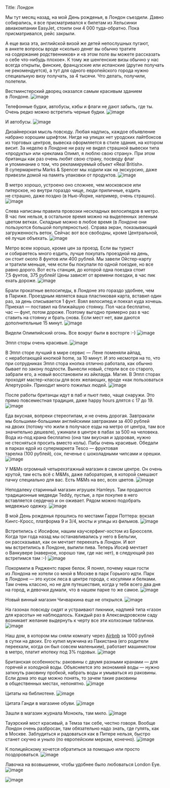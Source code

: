 Title: Лондон

Мы тут месяц назад, на мой День рожденья, в Лондон съездили. Давно собирались, я все присматривался к билетам из Хельсинки авиакомпании EasyJet, стоили они 4 000 туда-обратно. Пока присматривался, рейс закрыли.

А еще виза эта, английской визой же детей непослушных пугают, в анкете вопросы вроде «сколько денег вы обычно тратите на содержание родственников» и «в этом поле вы можете рассказать о себе что-нибудь плохое». К тому же шенгенские визы обычно у нас всегда открыты, финские, французские или испанские (другие получать не рекомендуется), а тут для одного европейского города нужно специальную визу получать, за 4 тысячи. Что делать, получили, полетели. 

Вестминстерский дворец оказался самым красивым зданием в Лондоне.
![image](http://lh6.googleusercontent.com/-eMv7mgIRAaY/UCuApFXMY_I/AAAAAAAAAmg/-sGR4Lk9niY/s1000/IMG_1282.JPG)

<!--more-->

Телефонные будки, автобусы, кэбы и флаги не дают забыть, где ты. Очень редко можно встретить черные будки.
![image](https://lh3.googleusercontent.com/-YldpUnibZ0o/UD5aKVIfeFI/AAAAAAAACmU/RH3OSkJbaSQ/s1000/2.jpg)

И автобусы.
![image](http://lh5.googleusercontent.com/-iBy0-9QHVAg/UCuBNq55mfI/AAAAAAAAAvM/HqU9P_9Ewe0/s1000/IMG_1422.JPG)

Дизайнерская мысль повсюду. Любая надпись, каждое объявление набрано хорошим шрифтом. Нигде на улицах нет уродских лайтбоксов из торговых центров, вывеска оформляется в стиле здания, на котором висит. За неделю в Лондоне ни разу не видел страшной вывески типа «продукты» или «реклама Олимп, я люблю свою страну». При этом британцы как раз очень любят свою страну, посвюду флаг и упоминание о том, что рекламируемый объект «Real British». В супермаркеты Marks & Spencer мы ходили как на экскурсию, даже привезли домой на память упаковки от продуктов.
![image](https://lh6.googleusercontent.com/-FeusRhp4S9k/UD5aKQ64coI/AAAAAAAACmY/OCWCi1Tidbc/s1000/3.jpg)

В метро хорошо, устроено оно сложнее, чем московское или питерское, но внутри гораздо чище, люди приличные, ездить не страшно, даже поздно (в Нью-Йорке, например, очень страшно).
![image](https://lh4.googleusercontent.com/-Ptlk2yV6Mtw/UD5aL4Eo2wI/AAAAAAAACmo/BdNDPT9HmgA/s1000/4.jpg)

Слева написаны правила провозки нескладных велосипедов в метро. В час пик нельзя, в остальное время можно на выделенных зеленым цветом ветках. Складные можно в любое время (в Лондоне они пользуются большой популярностью). Справа экран, показывающий загруженность веток. Сейчас вот все свободны, кроме Центральной, её лучше объехать.
![image](https://lh5.googleusercontent.com/-SdibeldlTZo/UD5aMfVj4BI/AAAAAAAACms/zoRJ_4PIDuU/s1000/5.jpg)

Метро всем хорошо, кроме цен за проезд. Если вы турист и собираетесь много ездить, лучше покупать проездной на день, он стоит около 8 фунтов или 400 рублей. Мы завели Ойстер-карту и тратили меньше, чем если бы покупали по одной поездке, но все равно дорого. Вот есть станция, до которой одна поездка стоит 7,5 фунтов, 375 рублей! Цены зависят от времени поездки, в час пик ехать дороже.
![image](http://lh4.googleusercontent.com/-ZwC-DxwaeeY/UCuBbZqldaI/AAAAAAAAAyI/gUG_gBrfMCk/s1000/IMG_1459.JPG)

Брали прокатные велосипеды, в Лондоне это гораздо удобнее, чем в Париже. Проездным является ваша пластиковая карта, вставил один раз, за день списывается 1 фунт. Взял велосипед и поехал куда хочешь. Приехал — поставил на ближайшую стоянку. Пол часа бесплатно, час — фунт, потом дороже. Поэтому выгодно примерно раз в час ставить на стоянку и брать снова. Если мест нет, вам даются дополнительные 15 минут.
![image](https://lh4.googleusercontent.com/-5ybksIZHWGw/UD5aMmyR3qI/AAAAAAAACmw/EeHiL9FaWoA/s1000/6.jpg)

Видели Олимпийский огонь. Все вокруг были в восторге :-)
![image](https://lh3.googleusercontent.com/-qrDJ49HGaSw/UD5aOTFnV0I/AAAAAAAACnA/XqFFLfOWkU0/s1000/7.jpg)

Эппл сторы очень красивые.
![image](http://lh5.googleusercontent.com/-ISpdwy1ftX4/UCuBOwjwvJI/AAAAAAAAAv8/8Q0Yy5gFt_M/s1000/IMG_1429.JPG)

В Эппл сторе лучший в мире сервис — Лене поменяли айпад, с неработающей кнопкой home, за 10 минут. И это несмотря на то, что при сотрудниках Эппл стора кнопка отлично работала, как обычно бывает по закону подлости. Вынесли новый, стерли все со старого, забрали его, а новый восстановили из айклауда. Магия. В Эппл сторах проходят мастер-классы для всех желающих, вроде «как пользоваться Апертурой». Приходит много пожилых людей.
![image](https://lh4.googleusercontent.com/-DJt7GCG3igQ/UD5aOkSr5AI/AAAAAAAACnE/kgfA56TMhpo/s1000/8.jpg)

После работы британцы идут в паб и пьют пиво, чаще снаружи. Это прямо повсеместная традиция, даже happy hours длятся с 17 до 19.
![image](https://lh5.googleusercontent.com/-8iYotWnc1Js/UD5aO5n_qeI/AAAAAAAACnI/Z5oPu3aWqZg/s1000/9.jpg)

Еда вкусная, вопреки стереотипам, и не очень дорогая. Завтракали мы большими-большими английскими завтраками за 400 рублей на двоих (потому что жили в получасе езды на метро от центра, там все значительно дешевле), ужинали в центре в пабах за 500 на человека. Вода из-под крана бесплатно (она там вкусная и здоровая, нужно не стесняться просить вместо колы). Пабы очень красивые. Обедали в парках едой из супермаркета Tesco — фруктовая тарелка (100 рублей), сок, печенье с шоколадными чипсами и орешки.
![image](https://lh4.googleusercontent.com/-NuZ4sG0Ia60/UD5aFm_FBnI/AAAAAAAAClo/g3pf2Si2akw/s1000/10.jpg)

У M&Ms огромный четырехэтажный магазин в самом центре. Он очень крутой, там есть всё с M&Ms, даже лаборатория, в которой смешают пачку специально для вас. Есть M&Ms на вес, всех цветов.
![image](https://lh3.googleusercontent.com/-Rh13jBkAWP4/UD5aINfmXUI/AAAAAAAACl8/63vaPmrW-NU/s1000/13.jpg)

Неподалеку старинный магазин игрушек Hamleys. Там продаются традиционные медведи Teddy, пустые, а при покупке в него вставляется сердечко и он оживает. Рядом можно подобрать медвежью одежку.
![image](https://lh5.googleusercontent.com/-hv1JJTkpsrA/UD5aIGd4qnI/AAAAAAAACmA/Ed9AFtYVLCI/s1000/14.jpg)

В мой День рожденья прошлись по местами Гарри Поттера: вокзал Кингс-Кросс, платформа 9 и 3/4, мосты и улицы из фильмов.
![image](https://lh5.googleusercontent.com/-BZjDyGHb7Qo/UD5aJ4bREtI/AAAAAAAACmQ/FUzcU8v1i20/s1000/15.jpg)

Встретились с Иосифом, нашим каучсерфинг-хостом из Брюсселя. Когда три года назад мы останавливались у него в Бельгии, он рассказывал, как он мечтает переехать в Лондон. И вот мы встретились в Лондоне, выпили пива. Теперь Иосиф мечтает о Ванкувере (наверное, хорошо там, где нас нет), в следующий раз встретимся там :-)
![image](http://lh3.googleusercontent.com/-Vwluzho-nyI/UCuBO3WqSzI/AAAAAAAAA7I/RE3GuP63uMw/s1000/IMG_1426.JPG)

Покормили в Риджентс парке белок. Я понял, почему наши гости из Лондона не хотели со мной в Москве в парк Горького идти. Парк в Лондоне — это кусок леса в центре города, с косулями и белками. Там очень классно, но не для путешествия, когда у тебя всего два дня на город, и девочки думали, что в нашем парке то же самое.
![image](http://lh3.googleusercontent.com/-GgQdfcFce8s/UCuBHeiANaI/AAAAAAAAAt8/76GGohERg2Y/s1000/IMG_1403.JPG)

Новый винный магазин Чичваркина еще не открылся.
![image](http://lh5.googleusercontent.com/-g-sktn47_IE/UCuA4100jfI/AAAAAAAAAqo/lwZWtOpJerc/s1000/IMG_1357.JPG)

На газонах повсюду сидят и устраивают пикники, надпией типа «газон для красоты» не наблюдалось. Каждый раз в Александровском саду возникает желание выдернуть к черту все эти колхозные таблички.
![image](http://lh5.googleusercontent.com/-oWF0O4_DC1k/UCuAprQRpGI/AAAAAAAAAmo/Lq5HIJASQMo/s1000/IMG_1288.JPG)

Наш дом, в котором мы сняли комнату через [Airbnb](http://airbnb.com) за 1000 рублей в сутки на двоих. Его купил мужчина из Пакистана (его родители переехали, когда он был совсем маленьким), работает машинистом в метро, платит ипотеку под 3% годовых.
![image](https://lh3.googleusercontent.com/--bIMvf6N1IA/UCuBAto3GYI/AAAAAAAAAsQ/CCG1p5Cw3rs/s1000/IMG_1382.JPG)

Британская особенность: раковины с двумя разными кранами — для горячей и холодной воды. Объясняется это экономией воды — нужно заткнуть раковину пробкой, набрать воды и умываться из раковины. Если дома это еще можно понять, то зачем такие раковины в общественных местах, непонятно.
![image](https://lh4.googleusercontent.com/-dBj4Epa6lP4/UD5aFvmhOiI/AAAAAAAAClg/ac70ergUCeM/s1000/11.jpg)

Цитаты на библиотеке.
![image](http://lh4.googleusercontent.com/-TKIbiIOS23k/UCuBCameSZI/AAAAAAAAAs4/0ONo-TBrDdU/s1000/IMG_1388.JPG)

Цитата Ганди в магазине обуви.
![image](http://lh3.googleusercontent.com/-X32CnljrGrw/UCuBRxZ055I/AAAAAAAAAwY/15aGtQ7ugA8/s1000/IMG_1440.jpg)

Зашли в магазин журнала Монокль, там мило.
![image](http://lh5.googleusercontent.com/-ZlyN2LoOgjE/UCuBUvHNApI/AAAAAAAAAw8/oj7gcHter78/s1000/IMG_1442.JPG)

Тауэрский мост красивый, а Темза так себе, честно говоря. Вообще Лондон очень разбросан, там обязательно надо знать, где гулять, как в Москве. Заблудиться и радоваться как в Питере нельзя, быстро станет скучно и уныло (по европейским меркам, конечно).
![image](http://lh3.googleusercontent.com/-IioX4JoQlBs/UCuBBtNLqLI/AAAAAAAAAsg/85a8mg3G2DA/s1000/IMG_1384.JPG)

К полицейскому хочется обратиться за помощью или просто поздороваться.
![image](http://lh6.googleusercontent.com/-qCSq2a3MojA/UCuBb20VWnI/AAAAAAAAAyM/bRn3hZrjgB4/s1000/IMG_1909.JPG)

Лавочка на возвышении, чтобы удобнее было любоваться London Eye.
![image](http://lh6.googleusercontent.com/-U8tjV5Z4jho/UCuBmywl5LI/AAAAAAAAA04/nlYRodyVR94/s1000/IMG_1957.JPG)

![image](https://lh4.googleusercontent.com/-e9f25Jjj3tE/UD5aFuqvfhI/AAAAAAAAClk/GOOzz5q6HX4/s1000/1.jpg)

